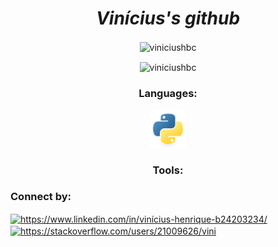 <h1 align="center"> <i>Vinícius's github</i> </h1>
<p align="center"><img align="center" src="https://github-readme-stats.vercel.app/api?username=viniciushbc&theme=dark&show_icons=true&locale=en" alt="viniciushbc"/></p>
<p align="center"><img align="center" src="https://github-readme-streak-stats.herokuapp.com/?user=viniciushbc&theme=dark" alt="viniciushbc" /> </p>

<h3 align="center"><b>Languages:</b></h3>
<p align="center"><a href="https://www.python.org" target="_blank" rel="noreferrer"> <img src="https://raw.githubusercontent.com/devicons/devicon/master/icons/python/python-original.svg" alt="python" width="60" height="60"/> </a> </p>

<h3 align="center"><b>Tools:</b></h3>

<h3 align="left">Connect by:</h3>
<p align="left">
<a href="https://www.linkedin.com/in/viníciushbcoelho/" target="blank"><img align="center" src="https://raw.githubusercontent.com/rahuldkjain/github-profile-readme-generator/master/src/images/icons/Social/linked-in-alt.svg" alt="https://www.linkedin.com/in/vinícius-henrique-b24203234/" height="30" width="40" /></a>
<a href="https://stackoverflow.com/users/21009626/vini" target="blank"><img align="center" src="https://raw.githubusercontent.com/rahuldkjain/github-profile-readme-generator/master/src/images/icons/Social/stack-overflow.svg" alt="https://stackoverflow.com/users/21009626/vini" height="30" width="40" /></a>
</p>
